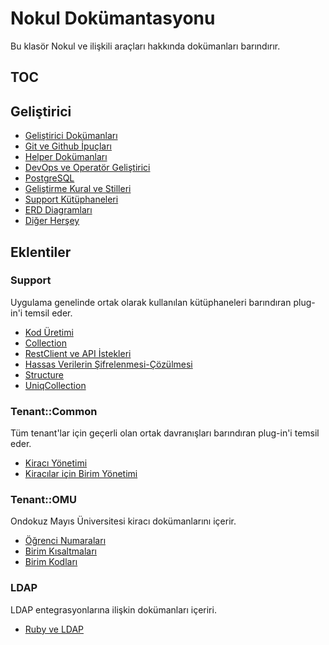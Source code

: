 # Nokul Dokümantasyonu

Bu klasör Nokul ve ilişkili araçları hakkında dokümanları barındırır.

## TOC

## Geliştirici

- [Geliştirici Dokümanları](/development)
- [Git ve Github İpuçları](/diagrams)
- [Helper Dokümanları](/helpers)
- [DevOps ve Operatör Geliştirici](/ops)
- [PostgreSQL](/postgresql)
- [Geliştirme Kural ve Stilleri](/rule)
- [Support Kütüphaneleri](/support)
- [ERD Diagramları](/diagrams)
- [Diğer Herşey](/howto)

## Eklentiler

### Support

Uygulama genelinde ortak olarak kullanılan kütüphaneleri barındıran plug-in'i temsil eder.

- [Kod Üretimi](../plugins/support/doc/coding.md)
- [Collection](../plugins/support/doc/collection.md)
- [RestClient ve API İstekleri](../plugins/support/doc/rest_client.md)
- [Hassas Verilerin Şifrelenmesi-Çözülmesi](../plugins/support/doc/sensitive.md)
- [Structure](../plugins/support/doc/structure.md)
- [UniqCollection](../plugins/support/doc/uniq_collection.md)

### Tenant::Common

Tüm tenant'lar için geçerli olan ortak davranışları barındıran plug-in'i temsil eder.

- [Kiracı Yönetimi](../plugins/tenant/common/doc/tenant.md)
- [Kiracılar için Birim Yönetimi](../plugins/tenant/common/doc/units.md)

### Tenant::OMU

Ondokuz Mayıs Üniversitesi kiracı dokümanlarını içerir.

- [Öğrenci Numaraları](../plugins/tenant/omu/doc/student-numbers.md)
- [Birim Kısaltmaları](../plugins/tenant/omu/doc/unit-abbreviations.md)
- [Birim Kodları](../plugins/tenant/omu/doc/unit-codes.md)

### LDAP

LDAP entegrasyonlarına ilişkin dokümanları içeriri.

- [Ruby ve LDAP](../lib/templates/ldap/)

